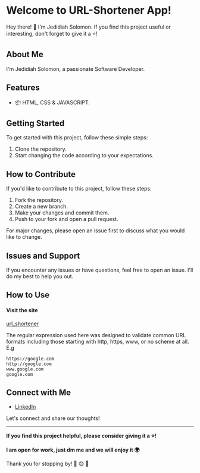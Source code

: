 # Welcome to URL-Shortener App!

Hey there! 👋 I'm Jedidiah Solomon. If you find this project useful or interesting, don't forget to give it a ⭐️!

## About Me

I'm Jedidiah Solomon, a passionate Software Developer.

## Features

- 📦 HTML, CSS & JAVASCRIPT.

## Getting Started

To get started with this project, follow these simple steps:

1. Clone the repository.
2. Start changing the code according to your expectations.

## How to Contribute

If you'd like to contribute to this project, follow these steps:

1. Fork the repository.
2. Create a new branch.
3. Make your changes and commit them.
4. Push to your fork and open a pull request.

For major changes, please open an issue first to discuss what you would like to change.

## Issues and Support

If you encounter any issues or have questions, feel free to open an issue. I'll do my best to help you out.

## How to Use

#### Visit the site

[url_shortener](https://is.gd/M3lurJ)

The regular expression used here was designed to validate common URL formats including those starting with http, https, www, or no scheme at all. E.g

```
https://google.com
http://google.com
www.google.com
google.com
```

## Connect with Me

- [LinkedIn](https://www.linkedin.com/in/jedidiahonwubiko5/)

Let's connect and share our thoughts!

---

**If you find this project helpful, please consider giving it a ⭐️!**

**I am open for work, just dm me and we will enjoy it 🌍**

Thank you for stopping by! 🌟 &#x1F60A; 🚀

```

```
